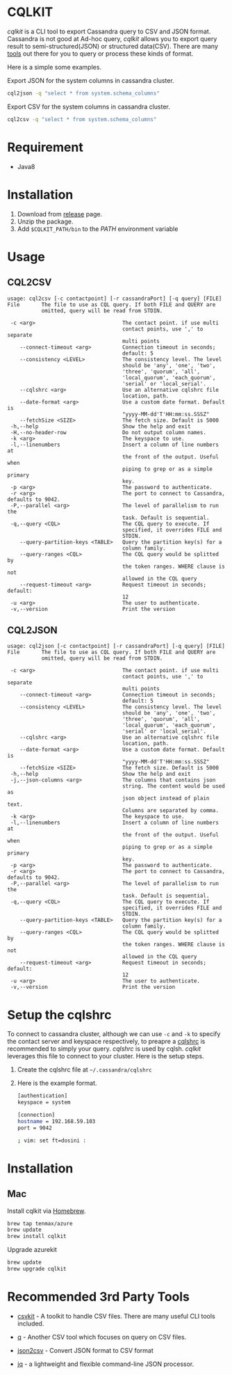# CQLKIT
*cqlkit* is a CLI tool to export Cassandra query to CSV and JSON format. Cassandra is not good at Ad-hoc query, *cqlkit* allows you to export query result to semi-structured(JSON) or structured data(CSV). There are many [tools](#recommended-3rd-party-tools) out there for you to query or process these kinds of format.

Here is a simple some examples.

Export JSON for the system columns in cassandra cluster.
 
```bash
cql2json -q "select * from system.schema_columns"
```

Export CSV for the system columns in cassandra cluster.

```bash
cql2csv -q "select * from system.schema_columns"
```

# Requirement

- Java8

# Installation

1. Download from [release](https://github.com/tenmax/cqlkit/releases) page.
2. Unzip the package.
3. Add `$CQLKIT_PATH/bin` to the *PATH* environment variable


# Usage
## CQL2CSV

```
usage: cql2csv [-c contactpoint] [-r cassandraPort] [-q query] [FILE]
File       The file to use as CQL query. If both FILE and QUERY are
           omitted, query will be read from STDIN.

 -c <arg>                            The contact point. if use multi
                                     contact points, use ',' to separate
                                     multi points
    --connect-timeout <arg>          Connection timeout in seconds;
                                     default: 5
    --consistency <LEVEL>            The consistency level. The level
                                     should be 'any', 'one', 'two',
                                     'three', 'quorum', 'all',
                                     'local_quorum', 'each_quorum',
                                     'serial' or 'local_serial'.
    --cqlshrc <arg>                  Use an alternative cqlshrc file
                                     location, path.
    --date-format <arg>              Use a custom date format. Default is
                                     "yyyy-MM-dd'T'HH:mm:ss.SSSZ"
    --fetchSize <SIZE>               The fetch size. Default is 5000
 -h,--help                           Show the help and exit
 -H,--no-header-row                  Do not output column names.
 -k <arg>                            The keyspace to use.
 -l,--linenumbers                    Insert a column of line numbers at
                                     the front of the output. Useful when
                                     piping to grep or as a simple primary
                                     key.
 -p <arg>                            The password to authenticate.
 -r <arg>                            The port to connect to Cassandra, defaults to 9042.
 -P,--parallel <arg>                 The level of parallelism to run the
                                     task. Default is sequential.
 -q,--query <CQL>                    The CQL query to execute. If
                                     specified, it overrides FILE and
                                     STDIN.
    --query-partition-keys <TABLE>   Query the partition key(s) for a
                                     column family.
    --query-ranges <CQL>             The CQL query would be splitted by
                                     the token ranges. WHERE clause is not
                                     allowed in the CQL query
    --request-timeout <arg>          Request timeout in seconds; default:
                                     12
 -u <arg>                            The user to authenticate.
 -v,--version                        Print the version
```



## CQL2JSON
```
usage: cql2json [-c contactpoint] [-r cassandraPort] [-q query] [FILE]
File       The file to use as CQL query. If both FILE and QUERY are
           omitted, query will be read from STDIN.

 -c <arg>                            The contact point. if use multi
                                     contact points, use ',' to separate
                                     multi points
    --connect-timeout <arg>          Connection timeout in seconds;
                                     default: 5
    --consistency <LEVEL>            The consistency level. The level
                                     should be 'any', 'one', 'two',
                                     'three', 'quorum', 'all',
                                     'local_quorum', 'each_quorum',
                                     'serial' or 'local_serial'.
    --cqlshrc <arg>                  Use an alternative cqlshrc file
                                     location, path.
    --date-format <arg>              Use a custom date format. Default is
                                     "yyyy-MM-dd'T'HH:mm:ss.SSSZ"
    --fetchSize <SIZE>               The fetch size. Default is 5000
 -h,--help                           Show the help and exit
 -j,--json-columns <arg>             The columns that contains json
                                     string. The content would be used as
                                     json object instead of plain text.
                                     Columns are separated by comma.
 -k <arg>                            The keyspace to use.
 -l,--linenumbers                    Insert a column of line numbers at
                                     the front of the output. Useful when
                                     piping to grep or as a simple primary
                                     key.
 -p <arg>                            The password to authenticate.
 -r <arg>                            The port to connect to Cassandra, defaults to 9042.
 -P,--parallel <arg>                 The level of parallelism to run the
                                     task. Default is sequential.
 -q,--query <CQL>                    The CQL query to execute. If
                                     specified, it overrides FILE and
                                     STDIN.
    --query-partition-keys <TABLE>   Query the partition key(s) for a
                                     column family.
    --query-ranges <CQL>             The CQL query would be splitted by
                                     the token ranges. WHERE clause is not
                                     allowed in the CQL query
    --request-timeout <arg>          Request timeout in seconds; default:
                                     12
 -u <arg>                            The user to authenticate.
 -v,--version                        Print the version
```

# Setup the cqlshrc
To connect to cassandra cluster, although we can use `-c` and `-k` to specify the contact server and keyspace respectively, to preapre a [cqlshrc](http://docs.datastax.com/en/cql/3.1/cql/cql_reference/cqlsh.html#refCqlsh__cqlshUsingCqlshrc) is recommended to simply your query. *cqlshrc* is used by cqlsh. *cqlkit* leverages this file to connect to your cluster. Here is the setup steps.

1. Create the cqlshrc file at `~/.cassandra/cqlshrc`
2. Here is the example format.

   ```bash
   [authentication]
   keyspace = system

   [connection]
   hostname = 192.168.59.103
   port = 9042

   ; vim: set ft=dosini :
   ```

# Installation

## Mac

Install cqlkit via [Homebrew](http://brew.sh/).

```bash
brew tap tenmax/azure
brew update
brew install cqlkit
```

Upgrade azurekit

```bash
brew update
brew upgrade cqlkit
```

# Recommended 3rd Party Tools

- [csvkit](https://csvkit.readthedocs.org/en/0.9.1/) - A toolkit to handle CSV files. There are many useful CLI tools included. 

- [q](https://github.com/harelba/q) - Another CSV tool which focuses on query on CSV files.

- [json2csv](https://github.com/jehiah/json2csv) - Convert JSON format to CSV format

- [jq](http://stedolan.github.io/jq/) - a lightweight and flexible command-line JSON processor.

